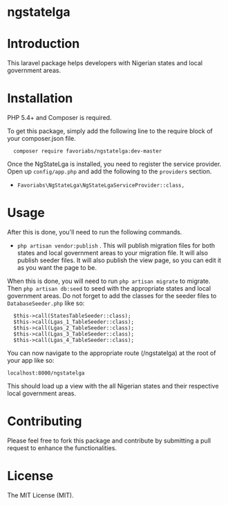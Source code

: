 # ngstatelga

# Introduction
This laravel package helps developers with Nigerian states and local government areas.

# Installation
PHP 5.4+ and Composer is required.

To get this package, simply add the following line to the require block of your composer.json file.

```
  composer require favoriabs/ngstatelga:dev-master
```
Once the NgStateLga is installed, you need to register the service provider. Open up ```config/app.php``` and add the following to the ```providers``` section.

* ```Favoriabs\NgStateLga\NgStateLgaServiceProvider::class,```

# Usage
After this is done, you'll need to run the following commands.
* ```php artisan vendor:publish``` .
This will publish migration files for both states and local government areas to your migration file. It will also publish seeder files.
It will also publish the view page, so you can edit it as you want the page to be.

When this is done, you will need to run ```php artisan migrate``` to migrate.
Then ```php artisan db:seed``` to seed with the appropriate states and local government areas. Do not forget to add the classes for the seeder files to ```DatabaseSeeder.php``` like so:
```
  $this->call(StatesTableSeeder::class);
  $this->call(Lgas_1_TableSeeder::class);
  $this->call(Lgas_2_TableSeeder::class);
  $this->call(Lgas_3_TableSeeder::class);
  $this->call(Lgas_4_TableSeeder::class);
 ```
 You can now navigate to the appropriate route (/ngstatelga) at the root of your app like so:
 ```
 localhost:8000/ngstatelga
```
This should load up a view with the all Nigerian states and their respective local government areas.

# Contributing
Please feel free to fork this package and contribute by submitting a pull request to enhance the functionalities.

# License
The MIT License (MIT).
